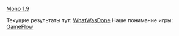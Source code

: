 [Mono 1.9](http://www.go-mono.com/archive/1.9/)

Текущие результаты тут: [WhatWasDone](WhatWasDone.md)
Наше понимание игры: [GameFlow](GameFlow.md)

